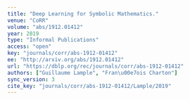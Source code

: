 ```yaml
---
title: "Deep Learning for Symbolic Mathematics."
venue: "CoRR"
volume: "abs/1912.01412"
year: 2019
type: "Informal Publications"
access: "open"
key: "journals/corr/abs-1912-01412"
ee: "http://arxiv.org/abs/1912.01412"
url: "https://dblp.org/rec/journals/corr/abs-1912-01412"
authors: ["Guillaume Lample", "Fran\u00e7ois Charton"]
sync_version: 3
cite_key: "journals/corr/abs-1912-01412/Lample/2019"
---
```

